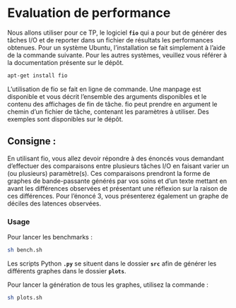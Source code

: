 # Evaluation de performance

Nous allons utiliser pour ce TP, le logiciel **`fio`** qui a pour but de générer des tâches I/O et de reporter dans un fichier de résultats les performances obtenues. Pour un système Ubuntu, l’installation se fait simplement à l’aide de la commande suivante. Pour les autres systèmes, veuillez vous référer à la documentation présente sur le dépôt.

```sh
apt-get install fio
```

L’utilisation de fio se fait en ligne de commande. Une manpage est disponible et vous décrit l’ensemble des arguments disponibles et le contenu des affichages de fin de tâche. fio peut prendre en argument le chemin d’un fichier de tâche, contenant les paramètres à utiliser. Des exemples sont disponibles sur le dépôt.

## Consigne :
En utilisant fio, vous allez devoir répondre à des énoncés vous demandant d’effectuer des comparaisons entre plusieurs tâches I/O en faisant varier un (ou plusieurs) paramètre(s). Ces comparaisons prendront la forme de graphes de bande-passante générés par vos soins et d’un texte mettant en avant les différences observées et présentant une réflexion sur la raison de ces différences. Pour l’énoncé 3, vous présenterez également un graphe de déciles des latences observées.

### Usage
Pour lancer les benchmarks :
```sh
sh bench.sh
```

Les scripts Python **`.py`** se situent dans le dossier **`src`** afin de générer les différents graphes dans le dossier **`plots`**.

Pour lancer la génération de tous les graphes, utilisez la commande :
```sh
sh plots.sh
```